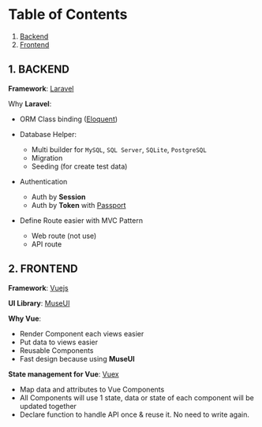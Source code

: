 # Table of Contents

1. [Backend](#1-backend)
2. [Frontend](#2-frontend)

## 1. BACKEND

**Framework**: [Laravel](https://laravel.com/)

Why **Laravel**:

+ ORM Class binding ([Eloquent](https://laravel.com/docs/5.8/eloquent))
+ Database Helper:
    * Multi builder for `MySQL`, `SQL Server`, `SQLite`, `PostgreSQL`
    * Migration
    * Seeding (for create test data)
    
+ Authentication
    * Auth by **Session**
    * Auth by **Token** with [Passport](https://laravel.com/docs/5.8/passport)

+ Define Route easier with MVC Pattern
    * Web route (not use)
    * API route

## 2. FRONTEND

**Framework**: [Vuejs](https://vuejs.org/)

**UI Library**: [MuseUI](https://muse-ui.org/#/en-US)

**Why Vue**:
- Render Component each views easier
- Put data to views easier
- Reusable Components
- Fast design because using **MuseUI**

**State management for Vue**: [Vuex](https://vuex.vuejs.org/)

- Map data and attributes to Vue Components
- All Components will use 1 state, data or state of each component will be updated together
- Declare function to handle API once & reuse it. No need to write again.

